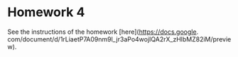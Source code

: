 # Homework 4
See the instructions of the homework [here](https://docs.google.
com/document/d/1rLiaetP7A09nm9l_jr3aPo4wojIQA2rX_zHlbMZ82iM/preview).
